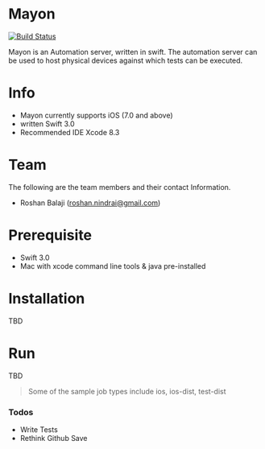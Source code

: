# Mayon
[![Build Status](https://travis-ci.org/RoshanNindrai/Mayon.svg?branch=master)](https://travis-ci.org/RoshanNindrai/Mayon)

Mayon is an Automation server, written in swift. The automation server can be used to host physical devices against which tests can be executed.

# Info
  - Mayon currently supports iOS (7.0 and above)
  - written Swift 3.0
  - Recommended IDE Xcode 8.3

# Team

The following are the team members and their contact Information.
- Roshan Balaji (roshan.nindrai@gmail.com)

# Prerequisite 

- Swift 3.0
- Mac with xcode command line tools & java pre-installed

# Installation

TBD

# Run 

TBD
        
> Some of the sample job types include ios, ios-dist, test-dist

### Todos

 - Write Tests
 - Rethink Github Save
